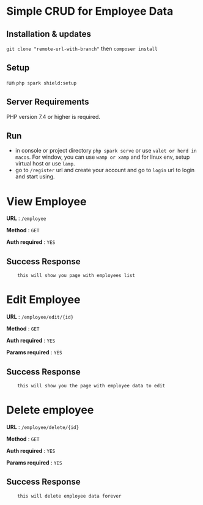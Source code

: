 # Simple CRUD for Employee Data

## Installation & updates

`git clone "remote-url-with-branch"` then `composer install` 

## Setup

run `php spark shield:setup`

## Server Requirements

PHP version 7.4 or higher is required.

## Run

- in console or project directory `php spark serve` or use `valet or herd in macos`. For window, you can use `wamp or xamp` and for linux env, setup virtual host or use `lamp`.
- go to `/register` url and create your account and go to `login` url to login and start using.


# View Employee

**URL** : `/employee`

**Method** : `GET`

**Auth required** : `YES`

## Success Response

```
    this will show you page with employees list
```
# Edit Employee

**URL** : `/employee/edit/{id}`

**Method** : `GET`

**Auth required** : `YES`

**Params required** : `YES`

## Success Response

```
    this will show you the page with employee data to edit
```

# Delete employee

**URL** : `/employee/delete/{id}`

**Method** : `GET`

**Auth required** : `YES`

**Params required** : `YES`

## Success Response

```
    this will delete employee data forever
```